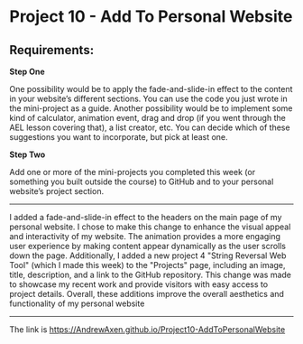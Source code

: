# Project 10 - Add To Personal Website

## Requirements:

**Step One**

One possibility would be to apply the fade-and-slide-in effect to the content in your website’s different sections. You can use the code you just wrote in the mini-project as a guide. Another possibility would be to implement some kind of calculator, animation event, drag and drop (if you went through the AEL lesson covering that), a list creator, etc.
You can decide which of these suggestions you want to incorporate, but pick at least one.

**Step Two**

Add one or more of the mini-projects you completed this week (or something you built outside the course) to GitHub and to your personal website’s project section.

---

I added a fade-and-slide-in effect to the headers on the main page of my personal website.
I chose to make this change to enhance the visual appeal and interactivity of my website.
The animation provides a more engaging user experience by making content appear dynamically as the user scrolls down the page.
Additionally, I added a new project 4 "String Reversal Web Tool" (which I made this week) to the "Projects" page, including an image, title, description, and a link to the GitHub repository.
This change was made to showcase my recent work and provide visitors with easy access to project details.
Overall, these additions improve the overall aesthetics and functionality of my personal website

---

The link is https://AndrewAxen.github.io/Project10-AddToPersonalWebsite
